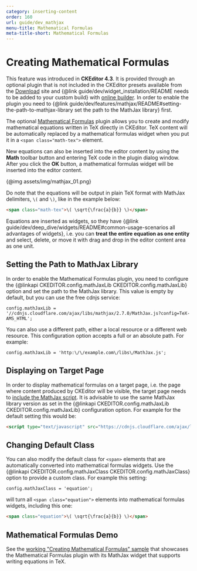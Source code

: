 ```yaml
---
category: inserting-content
order: 160
url: guide/dev_mathjax
menu-title: Mathematical Formulas
meta-title-short: Mathematical Formulas
---
```

<!--
Copyright (c) 2003-2018, CKSource - Frederico Knabben. All rights reserved.
For licensing, see LICENSE.md.
-->

# Creating Mathematical Formulas

<info-box info="">
 This feature was introduced in <strong>CKEditor 4.3</strong>. It is provided through an optional plugin that is not included in the CKEditor presets available from the <a href="https://ckeditor.com/ckeditor-4/download/">Download</a> site and {@link guide/dev/widget_installation/README needs to be added to your custom build} with <a href="https://ckeditor.com/cke4/builder">online builder</a>. In order to enable the plugin you need to {@link guide/dev/features/mathjax/README#setting-the-path-to-mathjax-library set the path to the MathJax library} first.
</info-box>

The optional [Mathematical Formulas](https://ckeditor.com/cke4/addon/mathjax) plugin allows you to create and modify mathematical equations written in TeX directly in CKEditor. TeX content will be automatically replaced by a mathematical formulas widget when you put it in a `<span class="math-tex">` element.

New equations can also be inserted into the editor content by using the **Math** toolbar button and entering TeX code in the plugin dialog window. After you click the **OK** button, a mathematical formulas widget will be inserted into the editor content.

{@img assets/img/mathjax_01.png}

Do note that the equations will be output in plain TeX format with MathJax delimiters, `\(` and `\)`, like in the example below:

``` html
<span class="math-tex">\( \sqrt{\frac{a}{b}} \)</span>
```

Equations are inserted as widgets, so they have {@link guide/dev/deep_dive/widgets/README#common-usage-scenarios all advantages of widgets}, i.e. you can **treat the entire equation as one entity** and select, delete, or move it with drag and drop in the editor content area as one unit.

## Setting the Path to MathJax Library

In order to enable the Mathematical Formulas plugin, you need to configure the {@linkapi CKEDITOR.config.mathJaxLib CKEDITOR.config.mathJaxLib} option and set the path to the MathJax library. This value is empty by default, but you can use the free cdnjs service:

    config.mathJaxLib = '//cdnjs.cloudflare.com/ajax/libs/mathjax/2.7.0/MathJax.js?config=TeX-AMS_HTML';

You can also use a different path, either a local resource or a different web resource. This configuration option accepts a full or an absolute path. For example:

    config.mathJaxLib = 'http:\/\/example.com\/libs\/MathJax.js';

## Displaying on Target Page

In order to display mathematical formulas on a target page, i.e. the page where content produced by CKEditor will be visible, the target page needs to [include the MathJax script](http://docs.mathjax.org/en/latest/start.html). It is advisable to use the same MathJax library version as set in the {@linkapi CKEDITOR.config.mathJaxLib CKEDITOR.config.mathJaxLib} configuration option. For example for the default setting this would be:

``` html
<script type="text/javascript" src="https://cdnjs.cloudflare.com/ajax/libs/mathjax/2.7.0/MathJax.js?config=TeX-AMS_HTML"/>
```

## Changing Default Class

You can also modify the default class for `<span>` elements that are automatically converted into mathematical formulas widgets. Use the {@linkapi CKEDITOR.config.mathJaxClass CKEDITOR.config.mathJaxClass} option to provide a custom class. For example this setting:

	config.mathJaxClass = 'equation';

will turn all `<span class="equation">` elements into mathematical formulas widgets, including this one:

``` html
<span class="equation">\( \sqrt{\frac{a}{b}} \)</span>
```

## Mathematical Formulas Demo

See the [working "Creating Mathematical Formulas" sample](https://sdk.ckeditor.com/samples/mathjax.html) that showcases the Mathematical Formulas plugin with its MathJax widget that supports writing equations in TeX.

